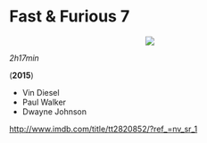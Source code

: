 # Fast & Furious 7
<abbr title="HyperText Markup Language">
<p align="center"> 
<img src="https://images-na.ssl-images-amazon.com/images/M/MV5BMTQxOTA2NDUzOV5BMl5BanBnXkFtZTgwNzY2MTMxMzE@._V1_UX182_CR0,0,182,268_AL_.jpg" >
</p>
</abbr>

*2h17min*  

(**2015**)  

* Vin Diesel
* Paul Walker
* Dwayne Johnson  

http://www.imdb.com/title/tt2820852/?ref_=nv_sr_1